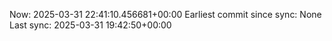 Now: 2025-03-31 22:41:10.456681+00:00 Earliest commit since sync: None Last sync: 2025-03-31 19:42:50+00:00
